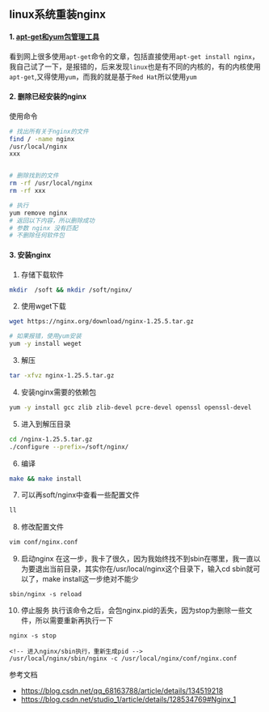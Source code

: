 ## linux系统重装nginx

#### 1. [apt-get和yum包管理工具](https://worktile.com/kb/ask/437645.html)
看到网上很多使用`apt-get`命令的文章，包括直接使用`apt-get install nginx`，我自己试了一下，是报错的，后来发现`linux`也是有不同的内核的，有的内核使用`apt-get`,又得使用`yum`，而我的就是基于`Red Hat`所以使用`yum`

#### 2. 删除已经安装的nginx
使用命令
```bash
# 找出所有关于nginx的文件
find / -name nginx
/usr/local/nginx
xxx


# 删除找到的文件
rm -rf /usr/local/nginx
rm -rf xxx

# 执行
yum remove nginx
# 返回以下内容，所以删除成功
# 参数 nginx 没有匹配
# 不删除任何软件包
```

#### 3. 安装nginx
1. 存储下载软件
```bash
mkdir  /soft && mkdir /soft/nginx/
```

2. 使用wget下载
```bash
wget https://nginx.org/download/nginx-1.25.5.tar.gz

# 如果报错，使用yum安装
yum -y install weget
```

3. 解压
```bash
tar -xfvz nginx-1.25.5.tar.gz
```

4. 安装nginx需要的依赖包
```bash
yum -y install gcc zlib zlib-devel pcre-devel openssl openssl-devel
```

5. 进入到解压目录
```bash
cd /nginx-1.25.5.tar.gz
./configure --prefix=/soft/nginx/
```

6. 编译
```bash
make && make install
```

7. 可以再soft/nginx中查看一些配置文件
```bash
ll
```

8. 修改配置文件
```bash
vim conf/nginx.conf
```
 
9. 启动nginx
在这一步，我卡了很久，因为我始终找不到sbin在哪里，我一直以为要退出当前目录，其实你在/usr/local/nginx这个目录下，输入cd sbin就可以了，make install这一步绝对不能少
```
sbin/nginx -s reload
```

10. 停止服务
执行该命令之后，会包nginx.pid的丢失，因为stop为删除一些文件，所以需要重新再执行一下
```
nginx -s stop

<!-- 进入nginx/sbin执行，重新生成pid -->
/usr/local/nginx/sbin/nginx -c /usr/local/nginx/conf/nginx.conf
```

参考文档
- https://blog.csdn.net/qq_68163788/article/details/134519218
- https://blog.csdn.net/studio_1/article/details/128534769#Nginx_1